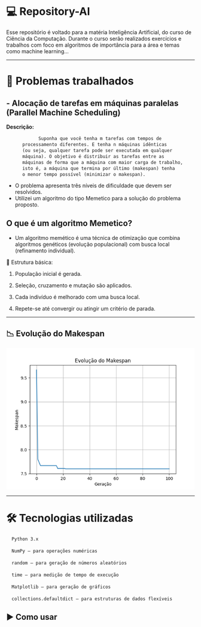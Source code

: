 # :computer: Repository-AI 

Esse repositório é voltado para a matéria Inteligência Artificial, do curso de Ciência da Computação. Durante o curso serão realizados exercícios e trabalhos com foco em algoritmos de importância para a área e temas como machine learning...

---

# 📌 Problemas trabalhados 
## - Alocação de tarefas em máquinas paralelas (Parallel Machine Scheduling)

  **Descrição:** 

  
                Suponha que você tenha m tarefas com tempos de
          processamento diferentes. E tenha n máquinas idênticas 
          (ou seja, qualquer tarefa pode ser executada em qualquer 
          máquina). O objetivo é distribuir as tarefas entre as 
          máquinas de forma que a máquina com maior carga de trabalho, 
          isto é, a máquina que termina por último (makespan) tenha 
          o menor tempo possível (minimizar o makespan).
          

  - O problema apresenta três níveis de dificuldade que devem ser resolvidos. 
  - Utilizei um algoritmo do tipo Memetico para a solução do problema proposto.

## O que é um algoritmo Memetico?

 - Um algoritmo memético é uma técnica de otimização que combina algoritmos genéticos (evolução populacional) com busca local (refinamento individual).

📌 Estrutura básica:

  1. População inicial é gerada.
  
  2. Seleção, cruzamento e mutação são aplicados.
  
  3. Cada indivíduo é melhorado com uma busca local.
  
  4. Repete-se até convergir ou atingir um critério de parada.

---
## :chart_with_downwards_trend: Evolução do Makespan


   ![Evolução do Makespan](codigo-IA-exercicio3/evolucao_makespan.png)


---

# 🛠️ Tecnologias utilizadas

```
  Python 3.x

  NumPy – para operações numéricas

  random – para geração de números aleatórios

  time – para medição de tempo de execução

  Matplotlib – para geração de gráficos

  collections.defaultdict – para estruturas de dados flexíveis
```

## ▶️ Como usar

   






